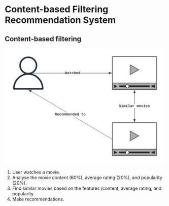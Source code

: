 # Content-based Filtering Recommendation System

## Content-based filtering
![Recommendation Diagram](Content-based%20Filtering%20Diagram.png)
1. User watches a movie.
2. Analyse the movie content (60%), average rating (20%), and popularity (20%).
3. Find similar movies based on the features (content, average rating, and popularity.
4. Make recommendations.
